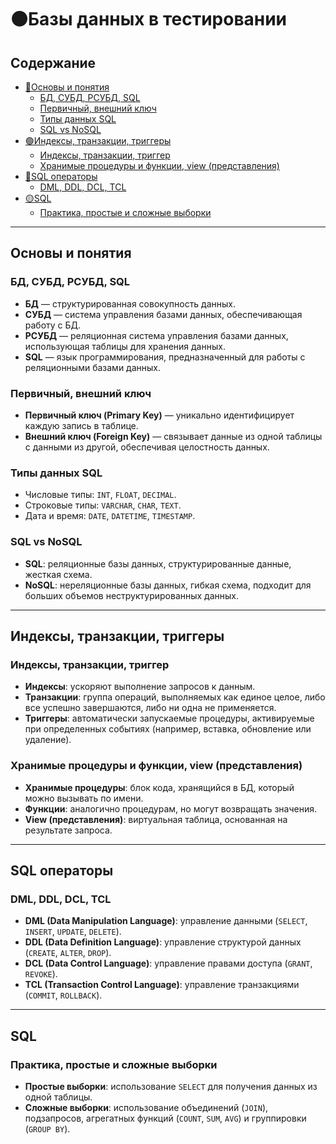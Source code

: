 # 🟤Базы данных в тестировании

## Содержание
- [🔴Основы и понятия](#основы-и-понятия)
  - [БД, СУБД, РСУБД, SQL](#бд-субд-рсубд-sql)
  - [Первичный, внешний ключ](#первичный-внешний-ключ)
  - [Типы данных SQL](#типы-данных-sql)
  - [SQL vs NoSQL](#sql-vs-nosql)
- [🟢Индексы, транзакции, триггеры](#индексы-транзакции-триггеры)
  - [Индексы, транзакции, триггер](#индексы-транзакции-триггер)
  - [Хранимые процедуры и функции, view (представления)](#хранимые-процедуры-и-функции-view-представления)
- [🔵SQL операторы](#sql-операторы)
  - [DML, DDL, DCL, TCL](#dml-ddl-dcl-tcl)
- [🟡SQL](#sql)
  - [Практика, простые и сложные выборки](#практика-простые-и-сложные-выборки)

---

<a id="основы-и-понятия"></a>
## Основы и понятия

<a id="бд-субд-рсубд-sql"></a>
### БД, СУБД, РСУБД, SQL
- **БД** — структурированная совокупность данных.
- **СУБД** — система управления базами данных, обеспечивающая работу с БД.
- **РСУБД** — реляционная система управления базами данных, использующая таблицы для хранения данных.
- **SQL** — язык программирования, предназначенный для работы с реляционными базами данных.

<a id="первичный-внешний-ключ"></a>
### Первичный, внешний ключ
- **Первичный ключ (Primary Key)** — уникально идентифицирует каждую запись в таблице.
- **Внешний ключ (Foreign Key)** — связывает данные из одной таблицы с данными из другой, обеспечивая целостность данных.

<a id="типы-данных-sql"></a>
### Типы данных SQL
- Числовые типы: `INT`, `FLOAT`, `DECIMAL`.
- Строковые типы: `VARCHAR`, `CHAR`, `TEXT`.
- Дата и время: `DATE`, `DATETIME`, `TIMESTAMP`.

<a id="sql-vs-nosql"></a>
### SQL vs NoSQL
- **SQL**: реляционные базы данных, структурированные данные, жесткая схема.
- **NoSQL**: нереляционные базы данных, гибкая схема, подходит для больших объемов неструктурированных данных.

---

<a id="индексы-транзакции-триггеры"></a>
## Индексы, транзакции, триггеры

<a id="индексы-транзакции-триггер"></a>
### Индексы, транзакции, триггер
- **Индексы**: ускоряют выполнение запросов к данным.
- **Транзакции**: группа операций, выполняемых как единое целое, либо все успешно завершаются, либо ни одна не применяется.
- **Триггеры**: автоматически запускаемые процедуры, активируемые при определенных событиях (например, вставка, обновление или удаление).

<a id="хранимые-процедуры-и-функции-view-представления"></a>
### Хранимые процедуры и функции, view (представления)
- **Хранимые процедуры**: блок кода, хранящийся в БД, который можно вызывать по имени.
- **Функции**: аналогично процедурам, но могут возвращать значения.
- **View (представления)**: виртуальная таблица, основанная на результате запроса.

---

<a id="sql-операторы"></a>
## SQL операторы

<a id="dml-ddl-dcl-tcl"></a>
### DML, DDL, DCL, TCL
- **DML (Data Manipulation Language)**: управление данными (`SELECT`, `INSERT`, `UPDATE`, `DELETE`).
- **DDL (Data Definition Language)**: управление структурой данных (`CREATE`, `ALTER`, `DROP`).
- **DCL (Data Control Language)**: управление правами доступа (`GRANT`, `REVOKE`).
- **TCL (Transaction Control Language)**: управление транзакциями (`COMMIT`, `ROLLBACK`).

---

<a id="sql"></a>
## SQL

<a id="практика-простые-и-сложные-выборки"></a>
### Практика, простые и сложные выборки
- **Простые выборки**: использование `SELECT` для получения данных из одной таблицы.
- **Сложные выборки**: использование объединений (`JOIN`), подзапросов, агрегатных функций (`COUNT`, `SUM`, `AVG`) и группировки (`GROUP BY`).
